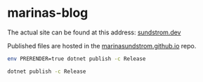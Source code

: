 # marinas-blog

The actual site can be found at this address: [sundstrom.dev](https://sundstrom.dev)

Published files are hosted in the [marinasundstrom.github.io](https://github.com/marinasundstrom/marinasundstrom.github.io) repo.

```sh
env PRERENDER=true dotnet publish -c Release
```

```sh
dotnet publish -c Release
```